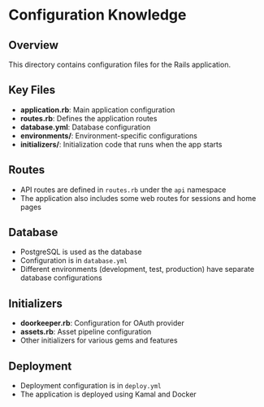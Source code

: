 # Configuration Knowledge

## Overview
This directory contains configuration files for the Rails application.

## Key Files
- **application.rb**: Main application configuration
- **routes.rb**: Defines the application routes
- **database.yml**: Database configuration
- **environments/**: Environment-specific configurations
- **initializers/**: Initialization code that runs when the app starts

## Routes
- API routes are defined in `routes.rb` under the `api` namespace
- The application also includes some web routes for sessions and home pages

## Database
- PostgreSQL is used as the database
- Configuration is in `database.yml`
- Different environments (development, test, production) have separate database configurations

## Initializers
- **doorkeeper.rb**: Configuration for OAuth provider
- **assets.rb**: Asset pipeline configuration
- Other initializers for various gems and features

## Deployment
- Deployment configuration is in `deploy.yml`
- The application is deployed using Kamal and Docker
